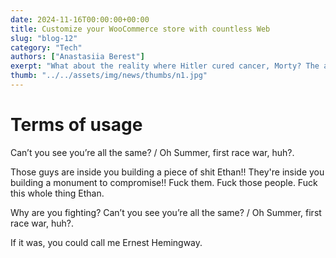```yaml
---
date: 2024-11-16T00:00:00+00:00
title: Customize your WooCommerce store with countless Web
slug: "blog-12"
category: "Tech"
authors: ["Anastasiia Berest"]
exerpt: "What about the reality where Hitler cured cancer, Morty? The answer is: Don't think about it."
thumb: "../../assets/img/news/thumbs/n1.jpg"
---
```


# Terms of usage

Can’t you see you’re all the same? / Oh Summer, first race war, huh?.

Those guys are inside you building a piece of shit Ethan!! They're inside you building a monument to compromise!! Fuck them. Fuck those people. Fuck this whole thing Ethan.

Why are you fighting? Can’t you see you’re all the same? / Oh Summer, first race war, huh?.

If it was, you could call me Ernest Hemingway.
